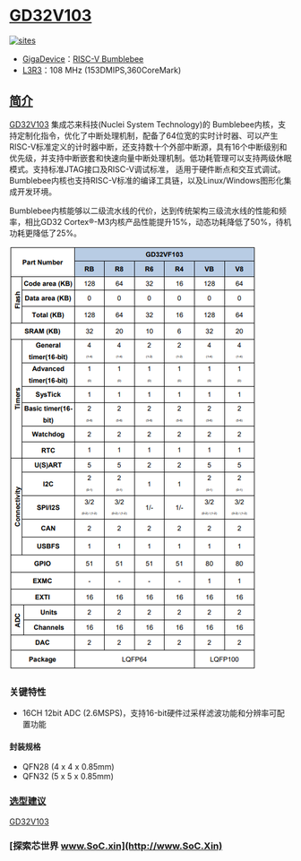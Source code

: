 ﻿# [GD32V103](https://github.com/SoCXin/GD32V103)

[![sites](http://182.61.61.133/link/resources/SoC.png)](http://www.SoC.Xin)

* [GigaDevice](https://www.gigadevice.com/zh-hans)：[RISC-V Bumblebee](https://github.com/SoCXin/RISC-V)
* [L3R3](https://github.com/SoCXin/Level)：108 MHz (153DMIPS,360CoreMark)

## [简介](https://github.com/SoCXin/GD32V103/wiki)

[GD32V103](https://github.com/SoCXin/GD32V103) 集成芯来科技(Nuclei System Technology)的 Bumblebee内核，支持定制化指令，优化了中断处理机制，配备了64位宽的实时计时器、可以产生RISC-V标准定义的计时器中断，还支持数十个外部中断源，具有16个中断级别和优先级，并支持中断嵌套和快速向量中断处理机制。低功耗管理可以支持两级休眠模式。支持标准JTAG接口及RISC-V调试标准， 适用于硬件断点和交互式调试。Bumblebee内核也支持RISC-V标准的编译工具链，以及Linux/Windows图形化集成开发环境。

Bumblebee内核能够以二级流水线的代价，达到传统架构三级流水线的性能和频率，相比GD32 Cortex®-M3内核产品性能提升15%，动态功耗降低了50%，待机功耗更降低了25%。

[![sites](docs/GD32V103.png)](https://www.gigadevice.com/zh-hans/microcontroller/GD32V103k8q7/)

### 关键特性

* 16CH 12bit ADC (2.6MSPS)，支持16-bit硬件过采样滤波功能和分辨率可配置功能

#### 封装规格

* QFN28 (4 x 4 x 0.85mm)
* QFN32 (5 x 5 x 0.85mm)


### [选型建议](https://github.com/SoCXin)

[GD32V103](https://github.com/SoCXin/GD32V103)

### [探索芯世界 www.SoC.xin](http://www.SoC.Xin)
